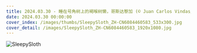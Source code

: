 ```yaml
---
title: 2024.03.30 - 睡在号角树上的褐喉树懒，哥斯达黎加 (© Juan Carlos Vindas/Getty Images)
date: 2024.03.30 00:00:00
cover_index: /images/thumbs/SleepySloth_ZH-CN6084460583_533x300.jpg
cover_detail: /images/SleepySloth_ZH-CN6084460583_1920x1080.jpg
---
```


![SleepySloth](/images/SleepySloth_ZH-CN6084460583_1920x1080.jpg)
